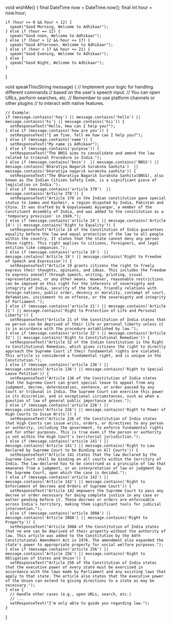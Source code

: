void wishMe() {
    final DateTime now = DateTime.now();
    final int hour = now.hour;

    if (hour >= 0 && hour < 12) {
      speak("Good Morning, Welcome to Adhikaar");
    } else if (hour == 12) {
      speak("Good noon, Welcome to Adhikaar");
    } else if (hour > 12 && hour <= 17) {
      speak("Good Afternoon, Welcome to Adhikaar");
    } else if (hour > 17 && hour <= 21) {
      speak("Good Evening, Welcome to Adhikaar");
    } else {
      speak("Good Night, Welcome to Adhikaar");
    }
  }

void speakThis(String message) {
    // Implement your logic for handling different commands
    // based on the user's speech input.
    // You can open URLs, perform searches, etc.
    // Remember to use platform channels or other plugins
    // to interact with native features.

    // Example:
    if (message.contains('hey') || message.contains('hello') || message.contains('hi') || message.contains('hii')) {
      setResponseText("Hello, How can I help you?");
    } else if (message.contains('how are you')) {
      setResponseText("I am fine. Tell me how can I help you?");
    } else if (message.contains('name')) {
      setResponseText("My name is Adhikaar");
    } else if (message.contains('purpose')) {
      setResponseText("The BNSS aims to consolidate and amend the law related to Criminal Procedure in India.");
    } else if (message.contains('bnss')  || message.contains('BNSS') || message.contains('Bharatiya Nagarik Suraksha Sanhita')  || message.contains('bharatiya nagarik suraksha sanhita')) {
      setResponseText("The Bharatiya Nagarik Suraksha Sanhita(BNSS), also known as the Indian Citizen Safety Code, is a significant piece of legislation in India.");
    } else if (message.contains('article 370')  || message.contains('Article 370')) {
      setResponseText("Article 370 in the Indian constitution gave special status to Jammu and Kashmir, a region disputed by India, Pakistan and China. It was drafted by N Gopalaswami Ayyangar, a member of the Constituent Assembly of India, and was added to the constitution as a 'temporary provision' in 1949.");
    } else if (message.contains('article 14') || message.contains('Article 14') || message.contains('Right to Equality')) {
      setResponseText("Article 14 of the Constitution of India guarantees equality before the law and equal protection of the law to all people within the country. It states that the state cannot deny any person these rights. This right applies to citizens, foreigners, and legal entities like companies.");
    } else if (message.contains('article 19')  || message.contains('Article 19') || message.contains('Right to Freedom of Speech and Expression')) {
      setResponseText("Article 19 grants citizens the right to freely express their thoughts, opinions, and ideas. This includes the freedom to express oneself through speech, writing, printing, visual representations, or any other means. However, reasonable restrictions can be imposed on this right for the interests of sovereignty and integrity of India, security of the State, friendly relations with foreign nations, public order, decency or morality, contempt of court, defamation, incitement to an offense, or the sovereignty and integrity of Parliament.");
    } else if (message.contains('article 21') || message.contains('Article 21') || message.contains('Right to Protection of Life and Personal Liberty')) {
      setResponseText("Article 21 of the Constitution of India states that no person can be deprived of their life or personal liberty unless it is in accordance with the procedure established by law.");
    } else if (message.contains('article 32') || message.contains('Article 32') || message.contains('Right to Constitutional Remedies')) {
      setResponseText("Article 32 of the Indian Constitution is the Right to Constitutional Remedies, which gives citizens the right to directly approach the Supreme Court if their fundamental rights are violated. This article is considered a fundamental right, and is unique in the Constitution.");
    } else if (message.contains('article 136') || message.contains('Article 136') || message.contains('Right to Special Leave Petition')) {
      setResponseText("Article 136 of the Constitution of India states that the Supreme Court can grant special leave to appeal from any judgment, decree, determination, sentence, or order passed by any court or tribunal in India. The Supreme Court can exercise this power in its discretion, and in exceptional circumstances, such as when a question of law of general public importance arises.");
    } else if (message.contains('article 226') || message.contains('Article 226') || message.contains('Right to Power of High Courts to Issue Writs')) {
      setResponseText("Article 226 of the Constitution of India states that High Courts can issue writs, orders, or directives to any person or authority, including the government, to enforce fundamental rights and for other purposes. This is true even if the person or authority is not within the High Court's territorial jurisdiction.");
    } else if (message.contains('article 141') || message.contains('Article 141') || message.contains('Right to Law Declared by Supreme Court to be Binding on All Courts')) {
      setResponseText("Article 141 states that the law declared by the Supreme Court shall be binding on all courts within the territory of India. The law declared has to be construed as a principle of law that emanates from a judgment, or an interpretation of law or judgment by the Supreme Court, upon which the case is decided.");
    } else if (message.contains('article 142') || message.contains('Article 142') || message.contains('Right to Enforcement of Decrees and Orders of Supreme Court')) {
      setResponseText("Article 142 empowers the Supreme Court to pass any decree or order necessary for doing complete justice in any case or matter pending before it. These decrees or orders are enforceable across India's territory, making them significant tools for judicial intervention.");
    } else if (message.contains('article 300A') || message.contains('Article 300A') || message.contains('Right to Property')) {
      setResponseText("Article 300A of the Constitution of India states that no one can be deprived of their property without the authority of law. This article was added to the Constitution by the 44th Constitutional Amendment Act in 1978. The amendment also expanded the state's power to appropriate property for social welfare purposes.");
    } else if (message.contains('article 256') || message.contains('Article 256') || message.contains('Right to Obligation of States and Union')) {
      setResponseText("Article 256 of the Constitution of India states that the executive power of every state must be exercised in accordance with the laws made by Parliament and any existing laws that apply to that state. The article also states that the executive power of the Union can extend to giving directions to a state as may be necessary.");
    } else {
      // Handle other cases (e.g., open URLs, search, etc.)
      // ...
      setResponseText("I'm only able to guide you regarding law.");
    }
  }

